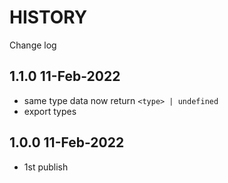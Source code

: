 # HISTORY

Change log

## 1.1.0 11-Feb-2022

- same type data now return `<type> | undefined`
- export types

## 1.0.0 11-Feb-2022

- 1st publish
